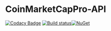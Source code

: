 # CoinMarketCapPro-API
[![Codacy Badge](https://api.codacy.com/project/badge/Grade/3cd0efa203b6494cbc55a57b087e29a4)](https://app.codacy.com/app/tosunthex/CoinMarketCapPro-API?utm_source=github.com&utm_medium=referral&utm_content=tosunthex/CoinMarketCapPro-API&utm_campaign=Badge_Grade_Dashboard)
[![Build status](https://ci.appveyor.com/api/projects/status/5b1vscy74feuungw?svg=true)](https://ci.appveyor.com/project/tosunthex/coinmarketcap-api)[![NuGet](https://img.shields.io/nuget/v/CoinMarketCapProApi.svg)](https://www.nuget.org/packages/CoinMarketCapProApi/)
